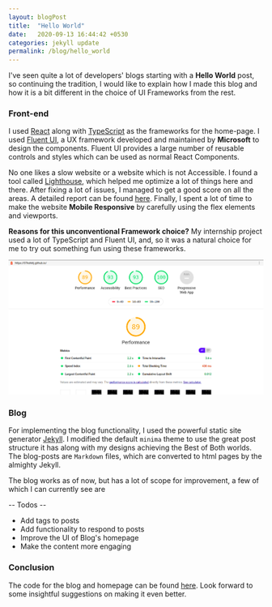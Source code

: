 ```yaml
---
layout: blogPost
title:  "Hello World"
date:   2020-09-13 16:44:42 +0530
categories: jekyll update
permalink: /blog/hello_world
---
```


<!-- Following the tradition of developers' blogging, this post has been named
**Hello World** - to indicate that this post is where my blog started from.
Through this post, I'd also like to explain about how this blog has been
built. -->

I've seen quite a lot of developers' blogs starting with a **Hello World** post, so
continuing the tradition, I would like to explain how I made this blog and how it is
a bit different in the choice of UI Frameworks from the rest.

### **Front-end**

I used [React](https://reactjs.org/) along with [TypeScript](https://www.typescriptlang.org/) as the frameworks for the home-page. I used [Fluent UI](https://developer.microsoft.com/en-us/fluentui#/), a UX framework developed and maintained by **Microsoft** to design the components.
Fluent UI provides a large number of reusable controls and styles which can be used as normal React Components.

No one likes a slow website or a website which is not Accessible. I found a tool called [Lighthouse](https://developers.google.com/web/tools/lighthouse), which helped me optimize a lot of things here and there. After fixing a lot of issues, I managed to get a good score on all the areas.
A detailed report can be found [here](/assets/report.html). Finally, I spent a lot of time to make the website **Mobile Responsive** by carefully using the flex elements and viewports.

**Reasons for this unconventional Framework choice?** My internship project used a lot of TypeScript and Fluent UI, and, so it was a natural choice for me to try out something fun using these frameworks.

[![Lighthouse report](/assets/lighthouse.png)](/assets/lighthouse.png)

### **Blog**

For implementing the blog functionality, I used the powerful static site generator [Jekyll](https://jekyllrb.com/). I modified the default `minima` theme to use the great post structure it has along with my designs achieving the Best of Both worlds. The blog-posts are `Markdown` files, which are converted to html pages by the almighty Jekyll.

The blog works as of now, but has a lot of scope for improvement, a few of which I can currently see are

-- Todos --

* Add tags to posts
* Add functionality to respond to posts
* Improve the UI of Blog's homepage
* Make the content more engaging

### **Conclusion**

The code for the blog and homepage can be found [here](https://github.com/07kshitij/07kshitij.github.io). Look forward to some insightful suggestions on making it even better.
